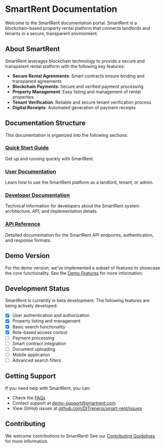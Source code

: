 # SmartRent Documentation

Welcome to the SmartRent documentation portal. SmartRent is a blockchain-based property rental platform that connects landlords and tenants in a secure, transparent environment.

## About SmartRent

SmartRent leverages blockchain technology to provide a secure and transparent rental platform with the following key features:

- **Secure Rental Agreements**: Smart contracts ensure binding and transparent agreements
- **Blockchain Payments**: Secure and verified payment processing
- **Property Management**: Easy listing and management of rental properties
- **Tenant Verification**: Reliable and secure tenant verification process
- **Digital Receipts**: Automated generation of payment receipts

## Documentation Structure

This documentation is organized into the following sections:

### [Quick Start Guide](quickstart.md)

Get up and running quickly with SmartRent.

### [User Documentation](user/README.md)

Learn how to use the SmartRent platform as a landlord, tenant, or admin.

### [Developer Documentation](developer/README.md)

Technical information for developers about the SmartRent system architecture, API, and implementation details.

### [API Reference](api/README.md)

Detailed documentation for the SmartRent API endpoints, authentication, and response formats.

## Demo Version

For the demo version, we've implemented a subset of features to showcase the core functionality. See the [Demo Features](demo/README.md) for more information.

## Development Status

SmartRent is currently in beta development. The following features are being actively developed:

- [x] User authentication and authorization
- [x] Property listing and management
- [x] Basic search functionality
- [x] Role-based access control
- [ ] Payment processing
- [ ] Smart contract integration
- [ ] Document uploading
- [ ] Mobile application
- [ ] Advanced search filters

## Getting Support

If you need help with SmartRent, you can:

- Check the [FAQs](faq.md)
- Contact support at demo-support@smartrent.com
- View GitHub issues at [github.com/DITreneris/smart-rent/issues](https://github.com/DITreneris/smart-rent/issues)

## Contributing

We welcome contributions to SmartRent! See our [Contributing Guidelines](contributing/README.md) for more information. 